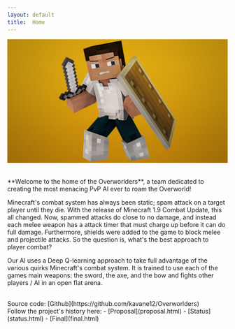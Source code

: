 ```yaml
---
layout: default
title:  Home
---
```

![alt text](https://raw.githubusercontent.com/kavane12/Overworlders/master/docs/pics/home_banner.png "img from https://www.spigotmc.org/resources/better-combat.19439/")

<br/>
**Welcome to the home of the Overworlders**, a team dedicated to creating the most menacing PvP AI ever to roam
the Overworld!


Minecraft's combat system has always been static; spam attack on a target player until they die. With the release of Minecraft 1.9 Combat Update, this all changed. Now, spammed attacks do close to no damage, and instead each melee weapon has a attack timer that must charge up before it can do full damage. Furthermore, shields were added to the game to block melee and projectile attacks. So the question is, what's the best approach to player combat?


Our AI uses a Deep Q-learning approach to take full advantage of the various quirks Minecraft's combat system. It is trained to use each of the games main weapons: the sword, the axe, and the bow and fights other players / AI in an open flat arena.

<br/>
Source code: [Github](https://github.com/kavane12/Overworlders)

<br/>
Follow the project's history here:
- [Proposal](proposal.html)
- [Status](status.html)
- [Final](final.html)
